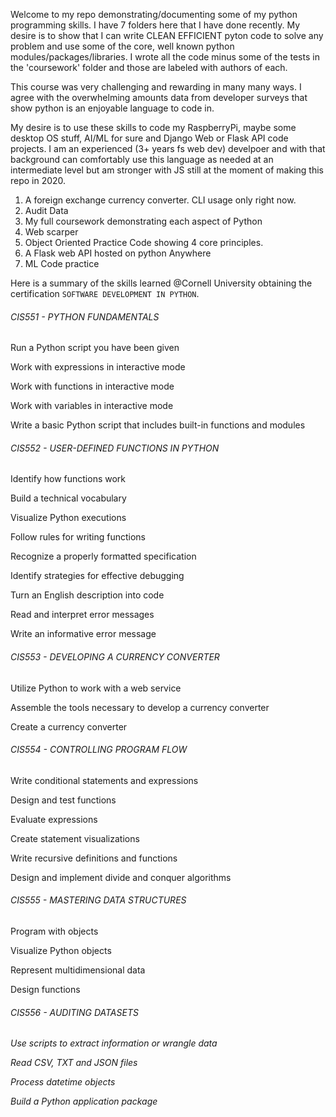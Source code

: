 Welcome to my repo demonstrating/documenting some of my python programming skills. I have 7 folders here that I have done recently. My desire is to show that I can write CLEAN EFFICIENT pyton code to solve any problem and use some of the core, well known python modules/packages/libraries. I wrote all the code minus some of the tests in the 'coursework' folder and those are labeled with authors of each.

This course was very challenging and rewarding in many many ways. I agree with the overwhelming amounts data from developer surveys that show python is an enjoyable language to code in.

My desire is to use these skills to code my RaspberryPi, maybe some desktop OS stuff, AI/ML for sure and Django Web or Flask API code projects. I am an experienced (3+ years fs web dev) develpoer and with that background can comfortably use this language as needed at an intermediate level but am stronger with JS still at the moment of making this repo in 2020.

1. A foreign exchange currency converter. CLI usage only right now.
2. Audit Data
3. My full coursework demonstrating each aspect of Python
4. Web scarper
5. Object Oriented Practice Code showing 4 core principles.
6. A Flask web API hosted on python Anywhere
7. ML Code practice

Here is a summary of the skills learned @Cornell University obtaining the certification `SOFTWARE DEVELOPMENT IN PYTHON`.

###### CIS551 - PYTHON FUNDAMENTALS

Run a Python script you have been given

Work with expressions in interactive mode

Work with functions in interactive mode

Work with variables in interactive mode

Write a basic Python script that includes built-in functions and modules

###### CIS552 - USER-DEFINED FUNCTIONS IN PYTHON

Identify how functions work

Build a technical vocabulary

Visualize Python executions

Follow rules for writing functions

Recognize a properly formatted specification

Identify strategies for effective debugging

Turn an English description into code

Read and interpret error messages

Write an informative error message

###### CIS553 - DEVELOPING A CURRENCY CONVERTER

Utilize Python to work with a web service

Assemble the tools necessary to develop a currency converter

Create a currency converter

###### CIS554 - CONTROLLING PROGRAM FLOW

Write conditional statements and expressions

Design and test functions

Evaluate expressions

Create statement visualizations

Write recursive definitions and functions

Design and implement divide and conquer algorithms

###### CIS555 - MASTERING DATA STRUCTURES

Program with objects

Visualize Python objects

Represent multidimensional data

Design functions

###### CIS556 - AUDITING DATASETS

_Use scripts to extract information or wrangle data_

_Read CSV, TXT and JSON files_

_Process datetime objects_

_Build a Python application package_

